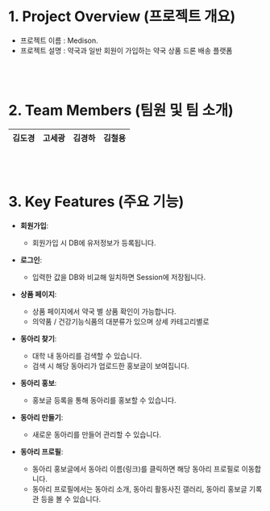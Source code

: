 # 1. Project Overview (프로젝트 개요)
- 프로젝트 이름 : Medison.
- 프로젝트 설명 : 약국과 일반 회원이 가입하는 약국 상품 드론 배송 플랫폼
<br/>
<br/>

# 2. Team Members (팀원 및 팀 소개)
| 김도경 | 고세광 | 김경하 | 김철용 |
|:------:|:------:|:------:|:------:|
<br/>
<br/>

# 3. Key Features (주요 기능)
- **회원가입**:
  - 회원가입 시 DB에 유저정보가 등록됩니다.

- **로그인**:
  - 입력한 값을 DB와 비교해 일치하면 Session에 저장됩니다.

- **상품 페이지**:
  - 상품 페이지에서 약국 별 상품 확인이 가능합니다.
  - 의약품 / 건강기능식품의 대분류가 있으며 상세 카테고리별로 

- **동아리 찾기**:
  - 대학 내 동아리를 검색할 수 있습니다.
  - 검색 시 해당 동아리가 업로드한 홍보글이 보여집니다.

- **동아리 홍보**:
  - 홍보글 등록을 통해 동아리를 홍보할 수 있습니다.

- **동아리 만들기**:
  - 새로운 동아리를 만들어 관리할 수 있습니다.

- **동아리 프로필**:
  - 동아리 홍보글에서 동아리 이름(링크)를 클릭하면 해당 동아리 프로필로 이동합니다.
  - 동아리 프로필에서는 동아리 소개, 동아리 활동사진 갤러리, 동아리 홍보글 기록관 등을 볼 수 있습니다.
